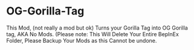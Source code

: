 # OG-Gorilla-Tag
This Mod, (not really a mod but ok) Turns your Gorilla Tag into OG Gorilla tag, AKA No Mods. (Please note: This Will Delete Your Entire BepInEx Folder, Please Backup Your Mods as this Cannot be undone.
